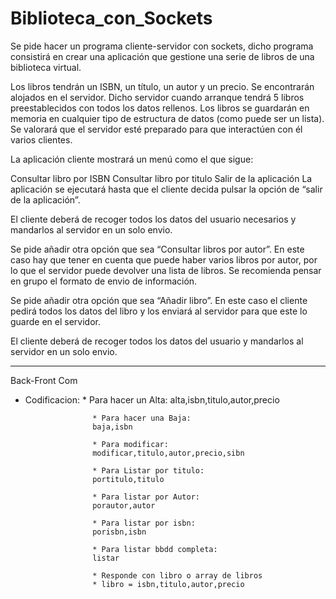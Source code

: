 # Biblioteca_con_Sockets

Se pide hacer un programa cliente-servidor con sockets, dicho programa consistirá en crear una aplicación que gestione una serie de libros de una biblioteca virtual.

Los libros tendrán un ISBN, un título, un autor y un precio. Se encontrarán alojados en el servidor. Dicho servidor cuando arranque tendrá 5 libros preestablecidos con todos los datos rellenos. Los libros se guardarán en memoria en cualquier tipo de estructura de datos (como puede ser un lista). Se valorará que el servidor esté preparado para que interactúen con él varios clientes.

La aplicación cliente mostrará un menú como el que sigue:

Consultar libro por ISBN
Consultar libro por titulo
Salir de la aplicación
La aplicación se ejecutará hasta que el cliente decida pulsar la opción de “salir de la aplicación”.

El cliente deberá de recoger todos los datos del usuario necesarios y mandarlos al servidor en un solo envio.

Se pide añadir otra opción que sea “Consultar libros por autor”. En este caso hay que tener en cuenta que puede haber varios libros por autor, por lo que el servidor puede devolver una lista de libros. Se recomienda pensar en grupo el formato de envio de información.

Se pide añadir otra opción que sea “Añadir libro”. En este caso el cliente pedirá todos los datos del libro y los enviará al servidor para que este lo guarde en el servidor.

El cliente deberá de recoger todos los datos del usuario y mandarlos al servidor en un solo envio.

*********************************************
Back-Front Com

* Codificacion: 
					 * Para hacer un Alta:
					 alta,isbn,titulo,autor,precio
           
					 * Para hacer una Baja:
					 baja,isbn
           
					 * Para modificar:
					 modificar,titulo,autor,precio,sibn
           
					 * Para Listar por titulo:
					 portitulo,titulo
					 
					 * Para listar por Autor:
					 porautor,autor
					  
					 * Para listar por isbn:
					 porisbn,isbn
					 
					 * Para listar bbdd completa:
					 listar
					 
					 * Responde con libro o array de libros
					 * libro = isbn,titulo,autor,precio
					
